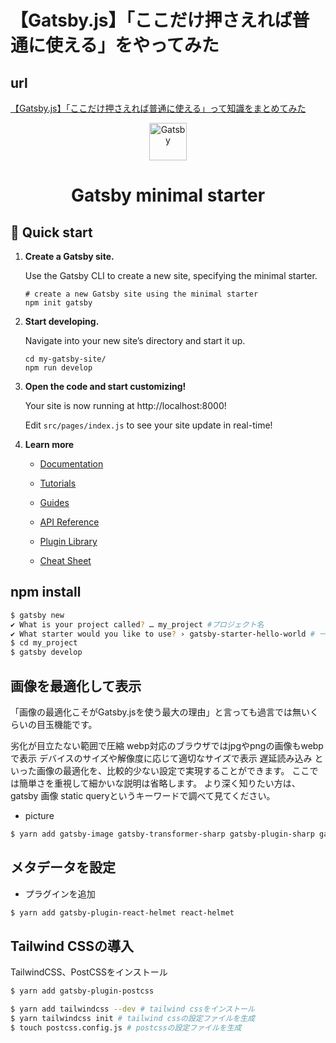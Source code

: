 # 【Gatsby.js】「ここだけ押さえれば普通に使える」をやってみた

## url

[【Gatsby.js】「ここだけ押さえれば普通に使える」って知識をまとめてみた](https://qiita.com/d0ne1s/items/c3a41236168ede833b85)

<p align="center">
  <a href="https://www.gatsbyjs.com/?utm_source=starter&utm_medium=readme&utm_campaign=minimal-starter">
    <img alt="Gatsby" src="https://www.gatsbyjs.com/Gatsby-Monogram.svg" width="60" />
  </a>
</p>
<h1 align="center">
  Gatsby minimal starter
</h1>

## 🚀 Quick start

1.  **Create a Gatsby site.**

    Use the Gatsby CLI to create a new site, specifying the minimal starter.

    ```shell
    # create a new Gatsby site using the minimal starter
    npm init gatsby
    ```

2.  **Start developing.**

    Navigate into your new site’s directory and start it up.

    ```shell
    cd my-gatsby-site/
    npm run develop
    ```

3.  **Open the code and start customizing!**

    Your site is now running at http://localhost:8000!

    Edit `src/pages/index.js` to see your site update in real-time!

4.  **Learn more**

    - [Documentation](https://www.gatsbyjs.com/docs/?utm_source=starter&utm_medium=readme&utm_campaign=minimal-starter)

    - [Tutorials](https://www.gatsbyjs.com/tutorial/?utm_source=starter&utm_medium=readme&utm_campaign=minimal-starter)

    - [Guides](https://www.gatsbyjs.com/tutorial/?utm_source=starter&utm_medium=readme&utm_campaign=minimal-starter)

    - [API Reference](https://www.gatsbyjs.com/docs/api-reference/?utm_source=starter&utm_medium=readme&utm_campaign=minimal-starter)

    - [Plugin Library](https://www.gatsbyjs.com/plugins?utm_source=starter&utm_medium=readme&utm_campaign=minimal-starter)

    - [Cheat Sheet](https://www.gatsbyjs.com/docs/cheat-sheet/?utm_source=starter&utm_medium=readme&utm_campaign=minimal-starter)

## npm install

```bash
$ gatsby new
✔ What is your project called? … my_project #プロジェクト名
✔ What starter would you like to use? › gatsby-starter-hello-world # 一番シンプルなスターターを選択
$ cd my_project
$ gatsby develop

```

## 画像を最適化して表示

「画像の最適化こそがGatsby.jsを使う最大の理由」と言っても過言では無いくらいの目玉機能です。

劣化が目立たない範囲で圧縮
webp対応のブラウザではjpgやpngの画像もwebpで表示
デバイスのサイズや解像度に応じて適切なサイズで表示
遅延読み込み
といった画像の最適化を、比較的少ない設定で実現することができます。
ここでは簡単さを重視して細かいな説明は省略します。
より深く知りたい方は、gatsby 画像 static queryというキーワードで調べて見てください。

- picture 

```bash
$ yarn add gatsby-image gatsby-transformer-sharp gatsby-plugin-sharp gatsby-source-filesystem 

```

## メタデータを設定

- プラグインを追加

```bash
$ yarn add gatsby-plugin-react-helmet react-helmet
```
## Tailwind CSSの導入

TailwindCSS、PostCSSをインストール

```bash
$ yarn add gatsby-plugin-postcss

$ yarn add tailwindcss --dev # tailwind cssをインストール
$ yarn tailwindcss init # tailwind cssの設定ファイルを生成
$ touch postcss.config.js # postcssの設定ファイルを生成
```

